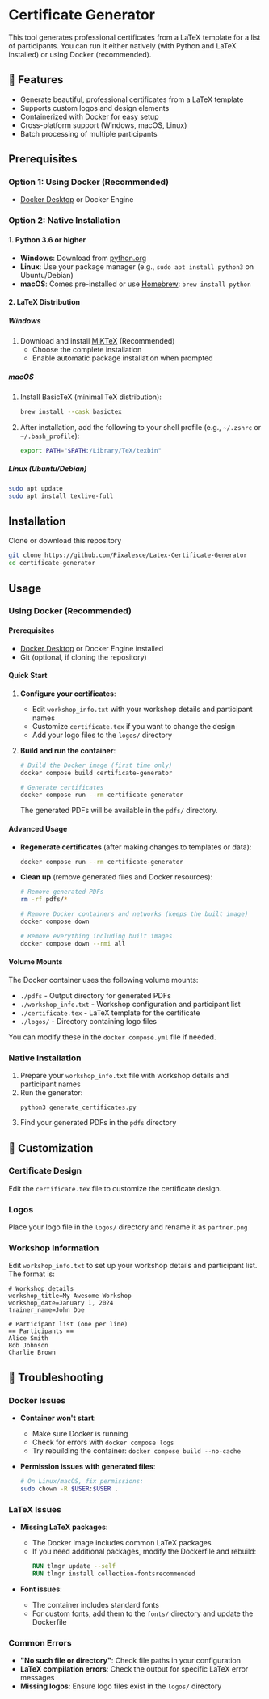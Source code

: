 # Certificate Generator

This tool generates professional certificates from a LaTeX template for a list of participants. You can run it either natively (with Python and LaTeX installed) or using Docker (recommended).

## 🚀 Features

- Generate beautiful, professional certificates from a LaTeX template
- Supports custom logos and design elements
- Containerized with Docker for easy setup
- Cross-platform support (Windows, macOS, Linux)
- Batch processing of multiple participants

## Prerequisites

### Option 1: Using Docker (Recommended)

- [Docker Desktop](https://www.docker.com/products/docker-desktop/) or Docker Engine

### Option 2: Native Installation

#### 1. Python 3.6 or higher

- **Windows**: Download from [python.org](https://www.python.org/downloads/windows/)
- **Linux**: Use your package manager (e.g., `sudo apt install python3` on Ubuntu/Debian)
- **macOS**: Comes pre-installed or use [Homebrew](https://brew.sh/): `brew install python`

#### 2. LaTeX Distribution

##### Windows

1. Download and install [MiKTeX](https://miktex.org/download) (Recommended)
   - Choose the complete installation
   - Enable automatic package installation when prompted

##### macOS

1. Install BasicTeX (minimal TeX distribution):
   ```bash
   brew install --cask basictex
   ```
2. After installation, add the following to your shell profile (e.g., `~/.zshrc` or `~/.bash_profile`):
   ```bash
   export PATH="$PATH:/Library/TeX/texbin"
   ```

##### Linux (Ubuntu/Debian)

```bash
sudo apt update
sudo apt install texlive-full
```

## Installation

Clone or download this repository

```bash
git clone https://github.com/Pixalesce/Latex-Certificate-Generator
cd certificate-generator
```

## Usage

### Using Docker (Recommended)

#### Prerequisites

- [Docker Desktop](https://www.docker.com/products/docker-desktop/) or Docker Engine installed
- Git (optional, if cloning the repository)

#### Quick Start

1. **Configure your certificates**:
   - Edit `workshop_info.txt` with your workshop details and participant names
   - Customize `certificate.tex` if you want to change the design
   - Add your logo files to the `logos/` directory

2. **Build and run the container**:

   ```bash
   # Build the Docker image (first time only)
   docker compose build certificate-generator

   # Generate certificates
   docker compose run --rm certificate-generator
   ```

   The generated PDFs will be available in the `pdfs/` directory.

#### Advanced Usage

- **Regenerate certificates** (after making changes to templates or data):

  ```bash
  docker compose run --rm certificate-generator
  ```

- **Clean up** (remove generated files and Docker resources):

  ```bash
  # Remove generated PDFs
  rm -rf pdfs/*

  # Remove Docker containers and networks (keeps the built image)
  docker compose down

  # Remove everything including built images
  docker compose down --rmi all
  ```

#### Volume Mounts

The Docker container uses the following volume mounts:

- `./pdfs` - Output directory for generated PDFs
- `./workshop_info.txt` - Workshop configuration and participant list
- `./certificate.tex` - LaTeX template for the certificate
- `./logos/` - Directory containing logo files

You can modify these in the `docker compose.yml` file if needed.

### Native Installation

1. Prepare your `workshop_info.txt` file with workshop details and participant names
2. Run the generator:
   ```
   python3 generate_certificates.py
   ```
3. Find your generated PDFs in the `pdfs` directory

## 🎨 Customization

### Certificate Design

Edit the `certificate.tex` file to customize the certificate design.

### Logos

Place your logo file in the `logos/` directory and rename it as `partner.png`

### Workshop Information

Edit `workshop_info.txt` to set up your workshop details and participant list. The format is:

```
# Workshop details
workshop_title=My Awesome Workshop
workshop_date=January 1, 2024
trainer_name=John Doe

# Participant list (one per line)
== Participants ==
Alice Smith
Bob Johnson
Charlie Brown
```

## 🔧 Troubleshooting

### Docker Issues

- **Container won't start**:
  - Make sure Docker is running
  - Check for errors with `docker compose logs`
  - Try rebuilding the container: `docker compose build --no-cache`

- **Permission issues with generated files**:
  ```bash
  # On Linux/macOS, fix permissions:
  sudo chown -R $USER:$USER .
  ```

### LaTeX Issues

- **Missing LaTeX packages**:
  - The Docker image includes common LaTeX packages
  - If you need additional packages, modify the Dockerfile and rebuild:
    ```dockerfile
    RUN tlmgr update --self
    RUN tlmgr install collection-fontsrecommended
    ```

- **Font issues**:
  - The container includes standard fonts
  - For custom fonts, add them to the `fonts/` directory and update the Dockerfile

### Common Errors

- **"No such file or directory"**: Check file paths in your configuration
- **LaTeX compilation errors**: Check the output for specific LaTeX error messages
- **Missing logos**: Ensure logo files exist in the `logos/` directory

